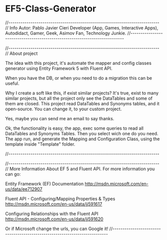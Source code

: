 EF5-Class-Generator
===================

//---------------------------------------------------------------------------
//					Info
	Autor: 
	Pablo Javier Cieri
	Developer (App, Games, Interactive Apps), Autodidact, Gamer, Geek, Asimov Fan, Technology Junkie.
//---------------------------------------------------------------------------




//---------------------------------------------------------------------------
//					About project

The idea with this project, it's automate the mapper and config classes generator using Entity Framework 5 with Fluent API.

When you have the DB, or when you need to do a migration this can be useful.

Why I create a soft like this, if exist similar projects?
It's true, exist to many similar projects, but all the project only see the DataTables and some of them are closed.
This project read DataTables and Synonyms tables, and it open-source. You can change it, to your custom project.

Yes, maybe you can send me an email to say thanks.


Ok, the functionality is easy, the app, exec some queries to read all DataTables and Synonyms Tables.
Then you select wich one do you need.
The app run, and generate the Mapping and Configuration Class, using the template inside "Template" folder.


//---------------------------------------------------------------------------





//---------------------------------------------------------------------------
//					More Information About EF 5 and Fluent API.
For more information you can go:

Entity Framework (EF) Documentation
http://msdn.microsoft.com/en-us/data/ee712907

Fluent API - Configuring/Mapping Properties & Types
http://msdn.microsoft.com/en-us/data/jj591617

Configuring Relationships with the Fluent API
http://msdn.microsoft.com/en-us/data/jj591620

Or if Microsoft change the urls, you can Google it!
//---------------------------------------------------------------------------